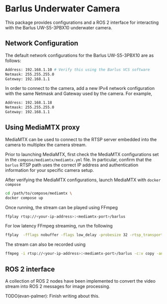 # Barlus Underwater Camera

This package provides configurations and a ROS 2 interface for interacting with
the Barlus UW-S5-3PBX10 underwater camera.

## Network Configuration

The default network configurations for the Barlus UW-S5-3PBX10 are as follows:

```bash
Address: 192.168.1.10 # Verify this using the Barlus VCS software
Netmask: 255.255.255.0
Gateway: 192.168.1.1
```

In order to connect to the camera, add a new IPv4 network configuration with
the same Netmask and Gateway used by the camera. For example,

```bash
Address: 192.168.1.18
Netmask: 255.255.255.0
Gateway: 192.168.1.1
```

## Using MediaMTX proxy

MediaMTX can be used to connect to the RTSP server embedded into the camera to
multiplex the camera stream.

Prior to launching MediaMTX, first check the MediaMTX configurations set in
the `compose/mediamtx/mediamtx.yml` file. In particular, confirm that the
`barlus` RTSP path uses the correct IP address and authentication information
for your specific camera setup.

After verifying the MediaMTX configurations, launch MediaMTX with `docker compose`

```bash
cd /path/to/compose/mediamtx \
docker compose up
```

Once running, the stream can be played using FFmpeg

```bash
ffplay rtsp://<your-ip-address>:<mediamtx-port>/barlus
```

For low latency FFmpeg streaming, run the following

```bash
ffplay  -fflags nobuffer -flags low_delay -probesize 32 -rtsp_transport udp -i rtsp://<your-ip-address>:<mediamtx-port>/barlus
```

The stream can also be recorded using

```bash
ffmpeg -i rtsp://<your-ip-address>:<mediamtx-port>/barlus -c:v copy -an recording.mp4
```

## ROS 2 interface

A collection of ROS 2 nodes have been implemented to convert the video stream
into ROS 2 messages for image processing.

TODO(evan-palmer): Finish writing about this.
